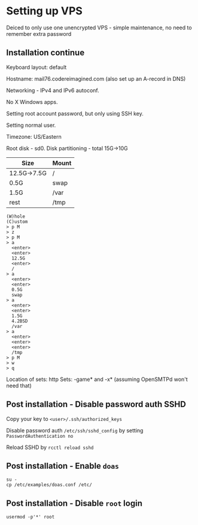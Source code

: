 # Setting up VPS
Deiced to only use one unencrypted VPS - simple maintenance, no need to remember extra password

## Installation continue
Keyboard layout: default

Hostname: mail76.codereimagined.com (also set up an A-record in DNS)

Networking - IPv4 and IPv6 autoconf.

No X Windows apps.

Setting root account password, but only using SSH key.

Setting normal user.

Timezone: US/Eastern

Root disk - sd0.
Disk partitioning - total 15G->10G

| Size        | Mount |
|-------------|-------|
| 12.5G->7.5G | /     |
| 0.5G        | swap  |
| 1.5G        | /var  |
| rest        | /tmp  |


```
(W)hole
(C)ustom
> p M
> z
> p M
> a
  <enter>
  <enter>
  12.5G
  <enter>
  /
> a
  <enter>
  <enter>
  0.5G
  swap
> a
  <enter>
  <enter>
  1.5G
  4.2BSD
  /var
> a
  <enter>
  <enter>
  <enter>
  /tmp
> p M
> w
> q
```

Location of sets: http
Sets: -game* and -x* (assuming OpenSMTPd won't need that)

## Post installation - Disable password auth SSHD
Copy your key to `<user>/.ssh/authorized_keys`

Disable password auth `/etc/ssh/sshd_config` by setting `PasswordAuthentication no`

Reload SSHD by `rcctl reload sshd`

## Post installation - Enable `doas`
```
su -
cp /etc/examples/doas.conf /etc/
```

## Post installation - Disable `root` login
```
usermod -p'*' root
```
